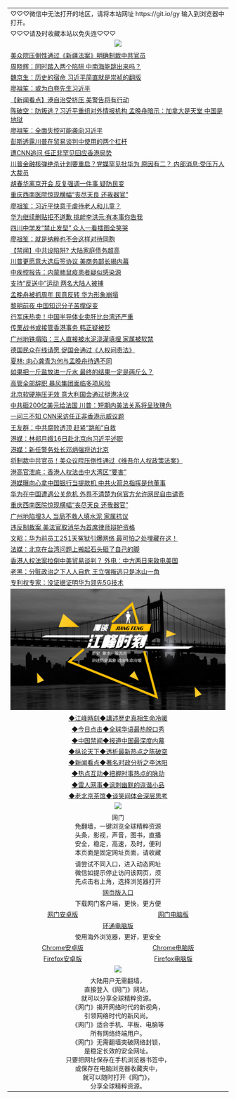  <table>
<tr>
<td colspan="2" align=left>
♡♡♡微信中无法打开的地区，请将本站网址 https://git.io/gy 输入到浏览器中打开。 
 </td>
</tr>
 <tr>
 <td colspan="2" align=left>
♡♡♡请及时收藏本站以免失连♡♡♡
</td>
 </tr>
  <tr>
    <td colspan="2" align=center><img src="https://cdn.jsdelivr.net/gh/gyoupiodf/im1/%E7%BD%91%E9%97%A8%E6%96%B0%E9%97%BB1.jpg"></td>
 </tr>
<tr><td colspan="2" align="left"><a href="https://xball.casa/oo.aspx?name=c1102626&key=eqxowaguscvmxdgc&from=gy">美众院压倒性通过《新疆法案》明确制裁中共官员</a></td></tr>
<tr><td colspan="2" align="left"><a href="https://xball.casa/oo.aspx?name=c1102505&key=eqxowaguscvmxdgc&from=gy">周晓辉：同时踏入两个陷阱 中南海能跳出来吗？</a></td></tr>
<tr><td colspan="2" align="left"><a href="https://xball.casa/oo.aspx?name=c1102616&key=eqxowaguscvmxdgc&from=gy">魏京生：历史的宿命 习近平简直就是崇祯的翻版</a></td></tr>
<tr><td colspan="2" align="left"><a href="https://xball.casa/oo.aspx?name=c1102479&key=eqxowaguscvmxdgc&from=gy">廖祖笙：或为白卷先生习近平</a></td></tr>
<tr><td colspan="2" align="left"><a href="https://xball.casa/oo.aspx?name=c1102462&key=eqxowaguscvmxdgc&from=gy">【新闻看点】港自治受挤压 美警告将有行动</a></td></tr>
<tr><td colspan="2" align="left"><a href="https://xball.casa/oo.aspx?name=c1102483&key=eqxowaguscvmxdgc&from=gy">陈破空：防叛逃？习近平重组对外情报机构 孟晚舟暗示：加拿大是天堂 中国是地狱</a></td></tr>
<tr><td colspan="2" align="left"><a href="https://xball.casa/oo.aspx?name=c1102481&key=eqxowaguscvmxdgc&from=gy">廖祖笙：全面失控可能袭向习近平</a></td></tr>
<tr><td colspan="2" align="left"><a href="https://xball.casa/oo.aspx?name=c1102527&key=eqxowaguscvmxdgc&from=gy">彭斯透露川普在贸易谈判中使用的两个杠杆</a></td></tr>
<tr><td colspan="2" align="left"><a href="https://xball.casa/oo.aspx?name=c1102627&key=eqxowaguscvmxdgc&from=gy">遭CNN追问 任正非罕见回应香港局势</a></td></tr>
<tr><td colspan="2" align="left"><a href="https://xball.casa/oo.aspx?name=c1102672&key=eqxowaguscvmxdgc&from=gy">川普金融核弹绝杀计划要重启？党媒罕见批华为 原因有二？ 内部消息:受压万人大裁员</a></td></tr>
<tr><td colspan="2" align="left"><a href="https://xball.casa/oo.aspx?name=c1102552&key=eqxowaguscvmxdgc&from=gy">胡春华离京开会 反复强调一件事 疑防民变</a></td></tr>
<tr><td colspan="2" align="left"><a href="https://xball.casa/oo.aspx?name=c1102648&key=eqxowaguscvmxdgc&from=gy">重庆西南医院惊现横幅“丧尽天良 还我器官”</a></td></tr>
<tr><td colspan="2" align="left"><a href="https://xball.casa/oo.aspx?name=c1102480&key=eqxowaguscvmxdgc&from=gy">廖祖笙：习近平快意于虐待老人和儿童？</a></td></tr>
<tr><td colspan="2" align="left"><a href="https://xball.casa/oo.aspx?name=c1102528&key=eqxowaguscvmxdgc&from=gy">华为继续删贴拒不道歉 挑衅李洪元:有本事你告我</a></td></tr>
<tr><td colspan="2" align="left"><a href="https://xball.casa/oo.aspx?name=c1102647&key=eqxowaguscvmxdgc&from=gy">四川中学发“禁止发型” 众人一看插图全笑哭</a></td></tr>
<tr><td colspan="2" align="left"><a href="https://xball.casa/oo.aspx?name=c1102477&key=eqxowaguscvmxdgc&from=gy">廖祖笙：就是纳粹也不会这样对待同胞</a></td></tr>
<tr><td colspan="2" align="left"><a href="https://xball.casa/oo.aspx?name=c1102529&key=eqxowaguscvmxdgc&from=gy">【禁闻】中共设陷阱? 大陆家庭债务超高</a></td></tr>
<tr><td colspan="2" align="left"><a href="https://xball.casa/oo.aspx?name=c1102667&key=eqxowaguscvmxdgc&from=gy">川普更愿意大选后签协议 美商务部长揭内幕</a></td></tr>
<tr><td colspan="2" align="left"><a href="https://xball.casa/oo.aspx?name=c1102653&key=eqxowaguscvmxdgc&from=gy">中疾控报告：内蒙肺鼠疫患者疑似感染源</a></td></tr>
<tr><td colspan="2" align="left"><a href="https://xball.casa/oo.aspx?name=c1102521&key=eqxowaguscvmxdgc&from=gy">支持“反送中”运动 两名大陆人被捕</a></td></tr>
<tr><td colspan="2" align="left"><a href="https://xball.casa/oo.aspx?name=c1102502&key=eqxowaguscvmxdgc&from=gy">孟晚舟被抓周年 民意反转 华为形象崩塌</a></td></tr>
<tr><td colspan="2" align="left"><a href="https://xball.casa/oo.aspx?name=c1102535&key=eqxowaguscvmxdgc&from=gy">黎明前夜 中国知识分子苦撑促变</a></td></tr>
<tr><td colspan="2" align="left"><a href="https://xball.casa/oo.aspx?name=c1102456&key=eqxowaguscvmxdgc&from=gy">行军床热卖！中国半导体业卖肝比台湾还严重</a></td></tr>
<tr><td colspan="2" align="left"><a href="https://xball.casa/oo.aspx?name=c1102578&key=eqxowaguscvmxdgc&from=gy">传栗战书或接管香港事务 韩正疑被贬</a></td></tr>
<tr><td colspan="2" align="left"><a href="https://xball.casa/oo.aspx?name=c1102567&key=eqxowaguscvmxdgc&from=gy">广州地铁塌陷：三人直接被水泥浇灌填埋 家属被软禁</a></td></tr>
<tr><td colspan="2" align="left"><a href="https://xball.casa/oo.aspx?name=c1102526&key=eqxowaguscvmxdgc&from=gy">德国民众在线请愿 促国会通过《人权问责法》</a></td></tr>
<tr><td colspan="2" align="left"><a href="https://xball.casa/oo.aspx?name=c1102553&key=eqxowaguscvmxdgc&from=gy">夏林: 向心龚青为何与孟晚舟待遇不同</a></td></tr>
<tr><td colspan="2" align="left"><a href="https://xball.casa/oo.aspx?name=c1102605&key=eqxowaguscvmxdgc&from=gy">如果把一斤盐放进一斤水 最终的结果一定是两斤么？</a></td></tr>
<tr><td colspan="2" align="left"><a href="https://xball.casa/oo.aspx?name=c1102539&key=eqxowaguscvmxdgc&from=gy">高管全部辞职  暴风集团面临多项风险</a></td></tr>
<tr><td colspan="2" align="left"><a href="https://xball.casa/oo.aspx?name=c1102679&key=eqxowaguscvmxdgc&from=gy">北京软硬施压无效 意大利国会通过挺港决议</a></td></tr>
<tr><td colspan="2" align="left"><a href="https://xball.casa/oo.aspx?name=c1102547&key=eqxowaguscvmxdgc&from=gy">中共砸200亿美元给法国 川普：短期内美法关系将呈玫瑰色</a></td></tr>
<tr><td colspan="2" align="left"><a href="https://xball.casa/oo.aspx?name=c1102690&key=eqxowaguscvmxdgc&from=gy">一问三不知 CNN采访任正非香港示威议题</a></td></tr>
<tr><td colspan="2" align="left"><a href="https://xball.casa/oo.aspx?name=c1102681&key=eqxowaguscvmxdgc&from=gy">王友群：中共腐败透顶 赶紧“跳船”自救</a></td></tr>
<tr><td colspan="2" align="left"><a href="https://xball.casa/oo.aspx?name=c1102650&key=eqxowaguscvmxdgc&from=gy">港媒：林郑月娥16日赴北京向习近平述职</a></td></tr>
<tr><td colspan="2" align="left"><a href="https://xball.casa/oo.aspx?name=c1102652&key=eqxowaguscvmxdgc&from=gy">港媒：新任警务处长邓炳强将访北京</a></td></tr>
<tr><td colspan="2" align="left"><a href="https://xball.casa/oo.aspx?name=c1102607&key=eqxowaguscvmxdgc&from=gy">将制裁中共官员！美众议院压倒性通过《维吾尔人权政策法案》</a></td></tr>
<tr><td colspan="2" align="left"><a href="https://xball.casa/oo.aspx?name=c1102544&key=eqxowaguscvmxdgc&from=gy">港高官泄底：香港人权法击中大湾区“要害”</a></td></tr>
<tr><td colspan="2" align="left"><a href="https://xball.casa/oo.aspx?name=c1102457&key=eqxowaguscvmxdgc&from=gy">港媒曝向心拿中国银行当提款机 中共火箭总指挥是他董事</a></td></tr>
<tr><td colspan="2" align="left"><a href="https://xball.casa/oo.aspx?name=c1102487&key=eqxowaguscvmxdgc&from=gy">华为在中国遭遇公关危机 外界不清楚为何官方允许网民自由谴责</a></td></tr>
<tr><td colspan="2" align="left"><a href="https://xball.casa/oo.aspx?name=c1102554&key=eqxowaguscvmxdgc&from=gy">重庆西南医院惊现横幅“丧尽天良 还我器官”</a></td></tr>
<tr><td colspan="2" align="left"><a href="https://xball.casa/oo.aspx?name=c1102538&key=eqxowaguscvmxdgc&from=gy">广州地陷埋3人 当局不救人填水泥 家属抗议</a></td></tr>
<tr><td colspan="2" align="left"><a href="https://xball.casa/oo.aspx?name=c1102666&key=eqxowaguscvmxdgc&from=gy">违反制裁案 美法官取消华为首席律师辩护资格</a></td></tr>
<tr><td colspan="2" align="left"><a href="https://xball.casa/oo.aspx?name=c1102618&key=eqxowaguscvmxdgc&from=gy">文昭：华为前员工251天冤狱引爆网络 最可怕之处埋藏在这！</a></td></tr>
<tr><td colspan="2" align="left"><a href="https://xball.casa/oo.aspx?name=c1102674&key=eqxowaguscvmxdgc&from=gy">法媒：北京在台湾问题上搬起石头砸了自己的脚</a></td></tr>
<tr><td colspan="2" align="left"><a href="https://xball.casa/oo.aspx?name=c1102687&key=eqxowaguscvmxdgc&from=gy">香港人权法案拉倒中美贸易谈判？ 外电︰中方两日来致电美国</a></td></tr>
<tr><td colspan="2" align="left"><a href="https://xball.casa/oo.aspx?name=c1102545&key=eqxowaguscvmxdgc&from=gy">老黑：分赃政治之下人人自危 王立强叛逃只是冰山一角</a></td></tr>
<tr><td colspan="2" align="left"><a href="https://xball.casa/oo.aspx?name=c1102503&key=eqxowaguscvmxdgc&from=gy">专利权专家：没证据证明华为领先5G技术</a></td></tr>


 <tr>
   <td colspan="2" align=center><img src="https://github.com/gyoupiodf/im1/blob/master/jf-1.jpg"></td>
  </tr>
   <tr>
   <td colspan="2" align=center> 
<a href="https://xball.casa/oo.aspx?name=c922850&key=eqxowaguscvmxdgc&from=gy&tag=9877">◆江峰時刻◆講述歷史真相生命冷暖</a><br/>
    </td>
  </tr>
   <tr>
   <td colspan="2" align=center> 
<a href="https://xball.casa/oo.aspx?name=c816850&key=eqxowaguscvmxdgc&from=gy&tag=9877">◆今日点击◆全球华语最热脱口秀</a><br/>
    </td>
  </tr>
  <tr>
  <td colspan="2" align=center>
<a href="https://xball.casa/oo.aspx?name=c816860&key=eqxowaguscvmxdgc&from=gy&tag=99733110">◆中国禁闻◆报道中国最深度内幕</a><br/>
   </tr>
  <tr>
     <td colspan="2" align=center>
<a href="https://xball.casa/oo.aspx?name=c816855&key=eqxowaguscvmxdgc&from=gy&tag=997110">◆纵论天下◆透析最新热点之陈破空</a><br/>
   </tr>
   <tr>
      <td colspan="2" align=center>
<a href="https://xball.casa/oo.aspx?name=c838308&key=eqxowaguscvmxdgc&from=gy&tag=9973110">◆新闻看点◆著名时政分析之李沐阳</a><br/>
   </tr>
   <tr>
     <td colspan="2" align=center>
<a href="https://xball.casa/oo.aspx?name=c816852&key=eqxowaguscvmxdgc&from=gy&tag=9733110">◆热点互动◆把握时事热点的脉动</a><br/>
   </tr>
   <tr>
      <td colspan="2" align=center>
<a href="https://xball.casa/oo.aspx?name=c816694&key=eqxowaguscvmxdgc&from=gy&tag=93310">◆雷人网事◆讽刺幽默的诙谐小品</a><br/>
   </tr>
   <tr>
    <td colspan="2" align=center>
<a href="https://xball.casa/oo.aspx?name=c816650&key=eqxowaguscvmxdgc&from=gy&tag=9973110">◆老北京茶馆◆谈笑间体会深层思考</a><br/>
   </tr>
 <tr>
    <td colspan="2" align="center"><img src="https://gitlab.com/ogate2/up/raw/master/_/oGate65.jpg"/></td>
  </tr>
  <tr>
    <td colspan="2" align="center">网门<br/>免翻墙，一键浏览全球精粹资源<br/>头条，影视，声音，图书，直播<br/>安全，稳定，高速，及时，便利<br/>本页面是固定网址页面，请收藏</td>
  <tr>
  <tr>
    <td colspan="2" align="center">请尝试不同入口，进入动态网址<br/>微信如提示停止访问该网页，须<br/>先点击右上角，选择浏览器打开</td>
  <tr>
   <tr>
    <td colspan="2" align="center"><a href="https://cdn.statically.io/gh/otiny/up/master/show.htm">网页版入口</a></td>
  </tr>
  <tr>
    <td colspan="2" align="center">下载网门客户端，更快，更方便</td>
  <tr>
  <tr>
    <td align="center"><a href="https://gitlab.com/ogate2/up/raw/master/_/oGatea.apk">网门安卓版</a></td>
    <td align="center"><a href="https://gitlab.com/ogate2/up/raw/master/_/oGate.zip">网门电脑版</a></td>
  </tr>
  <tr>
    <td colspan="2" align="center"><a href="https://gitlab.com/ogate2/up/raw/master/_/oPipe.zip">环通电脑版</a></td>
  </tr>
  <tr>
    <td colspan="2" align="center">使用海外浏览器，更好，更安全</td>
  <tr>
  <tr>
    <td align="center"><a href="https://gitlab.com/ogate2/up/raw/master/_/Chrome.apk">Chrome安卓版</a></td>
    <td align="center"><a href="https://gitlab.com/ogate2/up/raw/master/_/Chrome.zip">Chrome电脑版</a></td>
  </tr>
  <tr>
    <td align="center"><a href="https://gitlab.com/ogate2/up/raw/master/_/Firefox.apk">Firefox安卓版</a></td>
    <td align="center"><a href="https://gitlab.com/ogate2/up/raw/master/_/Firefox.zip">Firefox电脑版</a></td>
  </tr>
  <tr>
    <td colspan="2" align="center"><img src="https://gitlab.com/ogate2/up/raw/master/_/oGate640.jpg"/></td>
  </tr>
  <tr>
    <td colspan="2" align="center">
大陆用户无需翻墙，<br/>
直接登入《网门》网站，<br/>就可以分享全球精粹资源。<br/>
《网门》揭开网络时代的新视角，<br/>引领网络时代的新风尚。<br/>
《网门》适合手机、平板、电脑等<br/>所有网络终端用户。<br/>
《网门》无需翻墙突破网络封锁，<br/>是稳定长效的安全网址。<br/>
只要把网址保存在手机浏览器书签中，<br/>或保存在电脑浏览器收藏夹中，<br/>
就可以随时打开《网门》，<br/>
分享全球精粹资源。</td>
  </tr>
</table>


